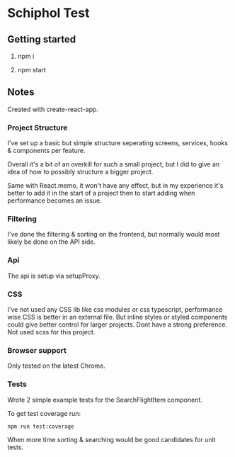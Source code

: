 # Schiphol Test

## Getting started
1. npm i

2. npm start

## Notes
Created with create-react-app.

### Project Structure
I've set up a basic but simple structure seperating screens, services, hooks & components per feature. 

Overall it's a bit of an overkill for such a small project, but I did to give an idea of how to possibly structure a bigger project. 

Same with React.memo, it won't have any effect, but in my experience it's better to add it in the start of a project then to start adding when performance becomes an issue.

### Filtering
I've done the filtering & sorting on the frontend, but normally would most likely be done on the API side.

### Api
The api is setup via setupProxy.

### CSS
I've not used any CSS lib like css modules or css typescript, performance wise CSS is better in an external file. But inline styles or styled components could give better control for larger projects. Dont have a strong preference. Not used scss for this project. 

### Browser support
Only tested on the latest Chrome.

###  Tests
Wrote 2 simple example tests for the SearchFlightItem component.

To get test coverage run:

```
npm run test:coverage
```

When more time sorting & searching would be good candidates for unit tests.
